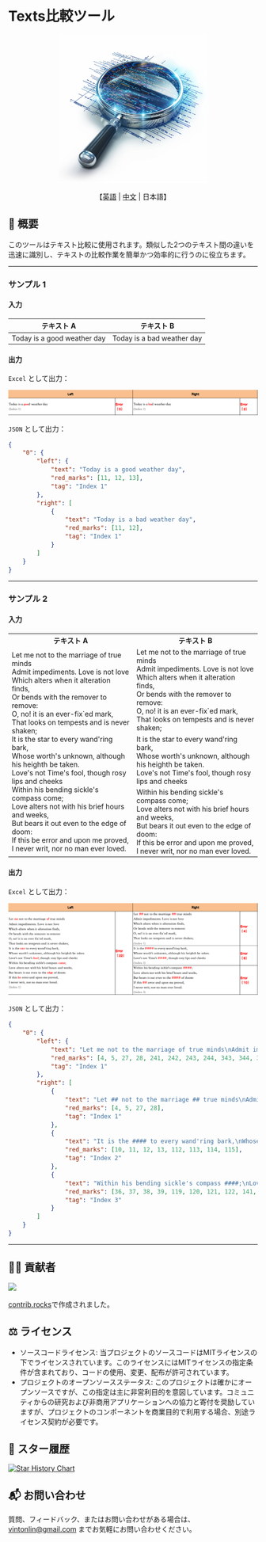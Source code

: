 # Texts比較ツール
<p align="center">
  <img src='../images/logo.png' width=300>
</p>

<p align="center">
    【<a href="../doc/README-English.md">英語</a> | <a href="../doc/README-Chinese.md">中文</a> | 日本語】
</p>

## 📖 概要

このツールはテキスト比較に使用されます。類似した2つのテキスト間の違いを迅速に識別し、テキストの比較作業を簡単かつ効率的に行うのに役立ちます。

---

### サンプル 1

#### 入力

| テキスト A | テキスト B |
| --- | --- |
| Today is a good weather day | Today is a bad weather day |

#### 出力

`Excel` として出力：

<p align="center">
  <img src='../images/example_1.jpg'>
</p>

`JSON` として出力：
```json
{
    "0": {
        "left": {
            "text": "Today is a good weather day",
            "red_marks": [11, 12, 13],
            "tag": "Index 1"
        },
        "right": [
            {
                "text": "Today is a bad weather day",
                "red_marks": [11, 12],
                "tag": "Index 1"
            }
        ]
    }
}
```

---

### サンプル 2

#### 入力

<table>
  <tr>
    <th>テキスト A</th>
    <th>テキスト B</th>
  </tr>
  <tr>
    <td rowspan="3">Let me not to the marriage of true minds<br>Admit impediments. Love is not love<br>Which alters when it alteration finds,<br>Or bends with the remover to remove:<br>O, no! it is an ever-fix`ed mark,<br>That looks on tempests and is never shaken;<br>It is the star to every wand'ring bark,<br>Whose worth's unknown, although his heighth be taken.<br>Love's not Time's fool, though rosy lips and cheeks<br>Within his bending sickle's compass come;<br>Love alters not with his brief hours and weeks,<br>But bears it out even to the edge of doom:<br>If this be error and upon me proved,<br>I never writ, nor no man ever loved.</td>
    <td>Let me not to the marriage of true minds<br>Admit impediments. Love is not love<br>Which alters when it alteration finds,<br>Or bends with the remover to remove:<br>O, no! it is an ever-fix`ed mark,<br>That looks on tempests and is never shaken;</td>
  </tr>
  <tr>
    <td>It is the star to every wand'ring bark,<br>Whose worth's unknown, although his heighth be taken.<br>Love's not Time's fool, though rosy lips and cheeks</td>
  </tr>
  <tr>
    <td>Within his bending sickle's compass come;<br>Love alters not with his brief hours and weeks,<br>But bears it out even to the edge of doom:<br>If this be error and upon me proved,<br>I never writ, nor no man ever loved.</td>
  </tr>
</table>

#### 出力

`Excel` として出力：

<p align="center">
  <img src='../images/example_2.jpg'>
</p>

`JSON` として出力：
```json
{
    "0": {
        "left": {
            "text": "Let me not to the marriage of true minds\nAdmit impediments. Love is not love\nWhich alters when it alteration finds,\nOr bends with the remover to remove:\nO, no! it is an ever-fix`ed mark,\nThat looks on tempests and is never shaken;\nIt is the star to every wand'ring bark,\nWhose worth's unknown, although his heighth be taken.\nLove's not Time's fool, though rosy lips and cheeks\nWithin his bending sickle's compass come;\nLove alters not with his brief hours and weeks,\nBut bears it out even to the edge of doom:\nIf this be error and upon me proved,\nI never writ, nor no man ever loved.",
            "red_marks": [4, 5, 27, 28, 241, 242, 243, 244, 343, 344, 345, 346, 413, 414, 415, 416, 496, 497, 498, 499, 518, 519],
            "tag": "Index 1"
        },
        "right": [
            {
                "text": "Let ## not to the marriage ## true minds\nAdmit impediments. Love is not love\nWhich alters when it alteration finds,\nOr bends with the remover to remove:\nO, no! it is an ever-fix`ed mark,\nThat looks on tempests and is never shaken;", 
                "red_marks": [4, 5, 27, 28], 
                "tag": "Index 1"
            },
            {
                "text": "It is the #### to every wand'ring bark,\nWhose worth's unknown, although his heighth be taken.\nLove's not Time's ####, though rosy lips and cheeks", 
                "red_marks": [10, 11, 12, 13, 112, 113, 114, 115], 
                "tag": "Index 2"
            },
            {
                "text": "Within his bending sickle's compass ####;\nLove alters not with his brief hours and weeks,\nBut bears it out even to the #### of doom:\nIf this ## error and upon me proved,\nI never writ, nor no man ever loved.", 
                "red_marks": [36, 37, 38, 39, 119, 120, 121, 122, 141, 142], 
                "tag": "Index 3"
            }
        ]
    }
}
```

---

## 👨‍💻‍ 貢献者

<a href="https://github.com/VintLin/texts-comparator/contributors">
  <img src="https://contrib.rocks/image?repo=VintLin/texts-comparator" />
</a>

[contrib.rocks](https://contrib.rocks)で作成されました。

## ⚖️ ライセンス

- ソースコードライセンス: 当プロジェクトのソースコードはMITライセンスの下でライセンスされています。このライセンスにはMITライセンスの指定条件が含まれており、コードの使用、変更、配布が許可されています。
- プロジェクトのオープンソースステータス: このプロジェクトは確かにオープンソースですが、この指定は主に非営利目的を意図しています。コミュニティからの研究および非商用アプリケーションへの協力と寄付を奨励していますが、プロジェクトのコンポーネントを商業目的で利用する場合、別途ライセンス契約が必要です。

## 🌟 スター履歴

[![Star History Chart](https://api.star-history.com/svg?repos=VintLin/texts-comparator&type=Date)](https://star-history.com/#VintLin/texts-comparator&Date)

## 📬 お問い合わせ

質問、フィードバック、またはお問い合わせがある場合は、[vintonlin@gmail.com](mailto:vintonlin@gmail.com) までお気軽にお問い合わせください。
